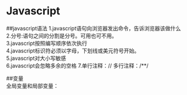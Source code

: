 # Javascript  
##javascript语法
1.javascript语句向浏览器发出命令，告诉浏览器该做什么  
2.分号:语句之间的分割是分号。可用也可不用。  
3.javascript按照编写顺序依次执行  
4.javascript标识符必须以字母，下划线或美元符号开始。  
5.javascript对大小写敏感  
6.javascript会忽略多余的空格
7.单行注释：//   多行注释：/**/  

##变量  
全局变量和局部变量：  
<script>
  var a=10; //全局变量
  function(){
    var b= 20; //局部变量
    x=30;  //全局变量
  }
</script>

